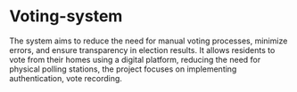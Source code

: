 # Voting-system
The system aims to reduce the need for manual voting processes, minimize errors, and ensure transparency in election results. It allows residents to vote from their homes using a digital platform, reducing the need for physical polling stations, the project focuses on implementing authentication, vote recording.
